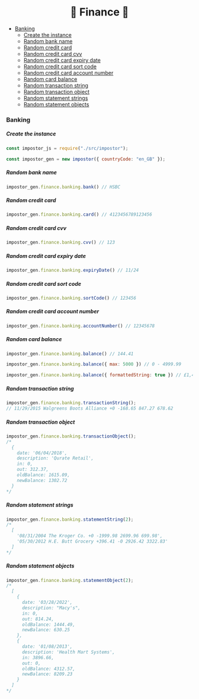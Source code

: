 <h1 align="center">🏧 Finance 🏧</h1>

- [Banking](#banking)
    - [Create the instance](#create-the-instance)
    - [Random bank name](#random-bank-name)
    - [Random credit card](#random-credit-card)
    - [Random credit card cvv](#random-credit-card-cvv)
    - [Random credit card expiry date](#random-credit-card-expiry-date)
    - [Random credit card sort code](#random-credit-card-sort-code)
    - [Random credit card account number](#random-credit-card-account-number)
    - [Random card balance](#random-card-balance)
    - [Random transaction string](#random-transaction-string)
    - [Random transaction object](#random-transaction-object)
    - [Random statement strings](#random-statement-strings)
    - [Random statement objects](#random-statement-objects)

### Banking

##### Create the instance
```js
const impostor_js = require("./src/impostor");

const impostor_gen = new impostor({ countryCode: "en_GB" });
```

##### Random bank name
```js
impostor_gen.finance.banking.bank() // HSBC
```

##### Random credit card
```js
impostor_gen.finance.banking.card() // 4123456789123456
```

##### Random credit card cvv
```js
impostor_gen.finance.banking.cvv() // 123
```

##### Random credit card expiry date
```js
impostor_gen.finance.banking.expiryDate() // 11/24
```

##### Random credit card sort code
```js
impostor_gen.finance.banking.sortCode() // 123456
```

##### Random credit card account number
```js
impostor_gen.finance.banking.accountNumber() // 12345678
```

##### Random card balance
```js
impostor_gen.finance.banking.balance() // 144.41

impostor_gen.finance.banking.balance({ max: 5000 }) // 0 - 4999.99

impostor_gen.finance.banking.balance({ formattedString: true }) // £1,499.99
```

##### Random transaction string
```js
impostor_gen.finance.banking.transactionString();
// 11/29/2015 Walgreens Boots Alliance +0 -168.65 847.27 678.62
```

##### Random transaction object
```js
impostor_gen.finance.banking.transactionObject();
/*
  {
    date: '06/04/2018',
    description: 'Qurate Retail',
    in: 0,
    out: 312.37,
    oldBalance: 1615.09,
    newBalance: 1302.72
  }
*/
```

##### Random statement strings
```js
impostor_gen.finance.banking.statementString(2);
/* 
  [
    '08/31/2004 The Kroger Co. +0 -1999.98 2699.96 699.98',
    '05/30/2012 H.E. Butt Grocery +396.41 -0 2926.42 3322.83'
  ]
*/
```

##### Random statement objects
```js
impostor_gen.finance.banking.statementObject(2);
/* 
  [
    {
      date: '03/28/2022',
      description: "Macy's",
      in: 0,
      out: 814.24,
      oldBalance: 1444.49,
      newBalance: 630.25
    },
    {
      date: '01/08/2013',
      description: 'Health Mart Systems',
      in: 3896.66,
      out: 0,
      oldBalance: 4312.57,
      newBalance: 8209.23
    }
  ]
*/
```